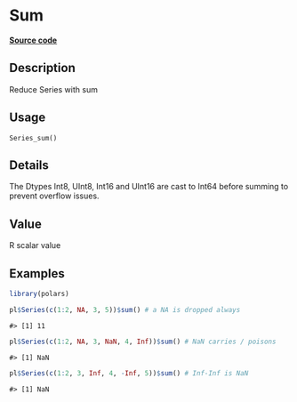 
# Sum

[**Source code**](https://github.com/pola-rs/r-polars/tree/main/R/series__series.R#L598)

## Description

Reduce Series with sum

## Usage

<pre><code class='language-R'>Series_sum()
</code></pre>

## Details

The Dtypes Int8, UInt8, Int16 and UInt16 are cast to Int64 before
summing to prevent overflow issues.

## Value

R scalar value

## Examples

``` r
library(polars)

pl$Series(c(1:2, NA, 3, 5))$sum() # a NA is dropped always
```

    #> [1] 11

``` r
pl$Series(c(1:2, NA, 3, NaN, 4, Inf))$sum() # NaN carries / poisons
```

    #> [1] NaN

``` r
pl$Series(c(1:2, 3, Inf, 4, -Inf, 5))$sum() # Inf-Inf is NaN
```

    #> [1] NaN
